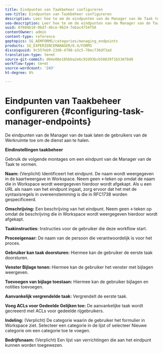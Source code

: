 ```yaml
---
title: Eindpunten van Taakbeheer configureren
seo-title: Eindpunten van Taakbeheer configureren
description: Leer hoe te om de eindpunten van de Manager van de Taak te vormen.
seo-description: Leer hoe te om de eindpunten van de Manager van de Taak te vormen.
uuid: 07604b10-0bd7-4bce-9624-7ebac4754f56
contentOwner: admin
content-type: reference
geptopics: SG_AEMFORMS/categories/managing_endpoints
products: SG_EXPERIENCEMANAGER/6.4/FORMS
discoiquuid: 9c55feb9-23d8-4798-a3c5-70ec736df3ad
translation-type: tm+mt
source-git-commit: d04e08e105bba2e6c92d93bcb58839f1b5307bd8
workflow-type: tm+mt
source-wordcount: '243'
ht-degree: 0%

---
```



# Eindpunten van Taakbeheer configureren {#configuring-task-manager-endpoints}

De eindpunten van de Manager van de taak laten de gebruikers van de Werkruimte toe om de dienst aan te halen.

**Eindinstellingen taakbeheer**

Gebruik de volgende montages om een eindpunt van de Manager van de Taak te vormen.

**Naam:** (Verplicht) Identificeert het eindpunt. De naam wordt weergegeven in de kaartweergave in Workspace. Neem geen &lt;-teken op omdat de naam die in Workspace wordt weergegeven hierdoor wordt afgekapt. Als u een URL als naam van het eindpunt ingaat, zorg ervoor dat het met de syntaxisregels in overeenstemming is die in RFC1738 worden gespecificeerd.

**Omschrijving:** Een beschrijving van het eindpunt. Neem geen &lt;-teken op omdat de beschrijving die in Workspace wordt weergegeven hierdoor wordt afgekapt.

**Taakinstructies:** Instructies voor de gebruiker die deze workflow start.

**Proceeigenaar:** De naam van de persoon die verantwoordelijk is voor het proces.

**Gebruiker kan taak doorsturen:** Hiermee kan de gebruiker de eerste taak doorsturen.

**Venster Bijlage tonen:** Hiermee kan de gebruiker het venster met bijlagen weergeven.

**Toevoegen van bijlage toestaan:** Hiermee kan de gebruiker bijlagen en notities toevoegen.

**Aanvankelijk vergrendelde taak:** Vergrendelt de eerste taak.

**Voeg ACLs voor Gedeelde Gelijken toe:** De aanvankelijke taak wordt gecreeerd met ACLs voor gedeelde rijgebruikers.

**Indeling:** (Verplicht) De categorie waarin de gebruiker het formulier in Workspace ziet. Selecteer een categorie in de lijst of selecteer Nieuwe categorie om een categorie toe te voegen.

**Bedrijfsnaam:** (Verplicht) Een lijst van verrichtingen die aan het eindpunt kunnen worden toegewezen.
